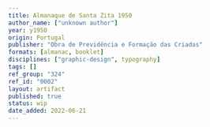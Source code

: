 ```yaml
---
title: Almanaque de Santa Zita 1950
author_name: ["unknown author"]
year: y1950
origin: Portugal
publisher: "Obra de Previdência e Formação das Criadas"
formats: [almanac, booklet]
disciplines: ["graphic-design", typography]
tags: []
ref_group: "324"
ref_id: "0002"
layout: artifact
published: true
status: wip
date_added: 2022-06-21
---
```

